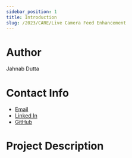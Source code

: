 ```yaml
---
sidebar_position: 1
title: Introduction
slug: /2023/CARE/Live Camera Feed Enhancement
---
```



# Author
Jahnab Dutta

# Contact Info
- [Email](mailto:dutta.4@iitj.ac.in)
- [Linked In](https://www.linkedin.com/in/jahnab-dutta/)
- [GitHub](www.github.com/JahnabDutta/)

# Project Description

